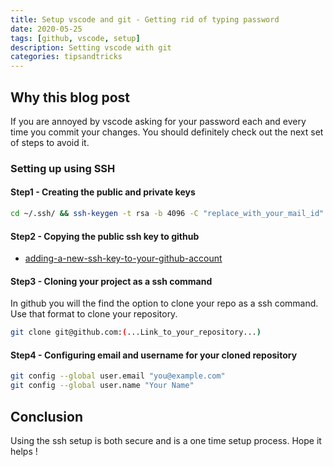 ```yaml
---
title: Setup vscode and git - Getting rid of typing password
date: 2020-05-25
tags: [github, vscode, setup]
description: Setting vscode with git
categories: tipsandtricks
---
```


## Why this blog post

If you are annoyed by vscode asking for your password each and every time you commit your changes. You should definitely check out the next set of steps to avoid it.

### Setting up using SSH

#### Step1 - Creating the public and private keys

```bash
cd ~/.ssh/ && ssh-keygen -t rsa -b 4096 -C "replace_with_your_mail_id"
```

#### Step2 - Copying the public ssh key to github

- [adding-a-new-ssh-key-to-your-github-account](https://help.github.com/en/enterprise/2.15/user/articles/adding-a-new-ssh-key-to-your-github-account)

#### Step3 - Cloning your project as a ssh command

In github you will the find the option to clone your repo as a ssh command. Use that format to clone your repository.

```bash
git clone git@github.com:(...Link_to_your_repository...)
```

#### Step4 - Configuring email and username for your cloned repository

```bash
git config --global user.email "you@example.com"
git config --global user.name "Your Name"
```

## Conclusion

Using the ssh setup is both secure and is a one time setup process. Hope it helps !
